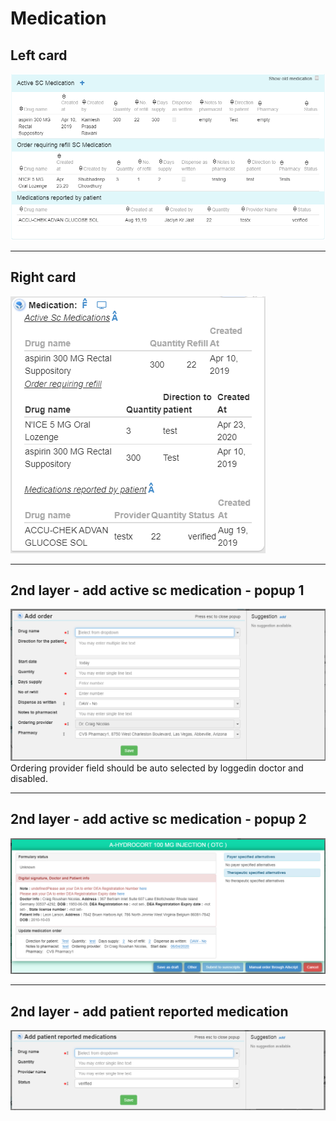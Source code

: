 # Medication 
Left card
------------
![Medication left card](../../assets/img/medication/left-card.png)

----------------------------------- 

Right card
-----------
![Medication right card](../../assets/img/medication/right-card.png)

----------------------------------- 

2nd layer - add active sc medication - popup 1
----------------------------------------------
![Add active sc medication - popup 1](../../assets/img/medication/2nd-layer-addMedication-form-1.png)
Ordering provider field should be auto selected by loggedin doctor and disabled.

----------------------------------- 

2nd layer - add active sc medication - popup 2
----------------------------------------------
![Add active sc medication - popup 2](../../assets/img/medication/2nd-layer-addMedication-form-2.png)

----------------------------------- 

2nd layer - add patient reported medication
-------------------------------------------
![Add patient reported medication](../../assets/img/medication/2nd-layer-addPatientReportedMedication-form.png)